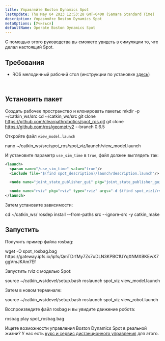 ```yaml
---
title: Управляйте Boston Dynamics Spot
lastUpdate: Thu May 04 2023 12:53:28 GMT+0400 (Samara Standard Time)
description: Управляйте Boston Dynamics Spot
metaOptions: [Учиться]
defaultName: Operate Boston Dynamics Spot
---
```


С помощью этого руководства вы сможете увидеть в симуляции то, что делал настоящий Spot.

## Требования

* ROS мелодичный рабочий стол (инструкции по установке [здесь](http://wiki.ros.org/melodic/Установка/Ubuntu))

<br/>

## Установить пакет

Создать рабочее пространство и клонировать пакеты:
<LessonCodeWrapper language="bash">
mkdir -p ~/catkin_ws/src
cd ~/catkin_ws/src
git clone https://github.com/clearpathrobotics/spot_ros.git
git clone https://github.com/ros/geometry2 --branch 0.6.5
</LessonCodeWrapper>

Откройте файл `view_model.launch`

<LessonCodeWrapper language="bash" codeClass="big-code">
nano ~/catkin_ws/src/spot_ros/spot_viz/launch/view_model.launch
</LessonCodeWrapper>



И установите параметр `use_sim_time` в `true`, файл должен выглядеть так:

```xml
<launch>
  <param name="/use_sim_time" value="true"/>
  <include file="$(find spot_description)/launch/description.launch"/>

  <node name="joint_state_publisher_gui" pkg="joint_state_publisher_gui" type="joint_state_publisher_gui" />

  <node name="rviz" pkg="rviz" type="rviz" args="-d $(find spot_viz)/rviz/model.rviz" />
</launch>
```

Затем установите зависимости:

<LessonCodeWrapper language="bash">
cd ~/catkin_ws/
rosdep install --from-paths src --ignore-src -y
catkin_make
</LessonCodeWrapper>

## Запустить

Получить пример файла rosbag:

<LessonCodeWrapper language="bash" codeClass="big-code">
wget -O spot_rosbag.bag https://gateway.ipfs.io/ipfs/QmTDrfMy7Zs7uDLN3KPBC1UYqXNMXBKEwX7ggVmJKAm7Ef
</LessonCodeWrapper>

Запустить rviz с моделью Spot:

<LessonCodeWrapper language="bash">
source ~/catkin_ws/devel/setup.bash
roslaunch spot_viz view_model.launch
</LessonCodeWrapper>

Затем в новом терминале:

<LessonCodeWrapper language="bash">
source ~/catkin_ws/devel/setup.bash
roslaunch spot_viz view_robot.launch
</LessonCodeWrapper>

<LessonImages imageClasses="mb" src="spot-try-it-out/spot.jpg" alt="spot_viz"/>


Воспроизведите файл rosbag и вы увидите движение робота:

<LessonCodeWrapper language="bash">
rosbag play spot_rosbag.bag
</LessonCodeWrapper>

<LessonImages imageClasses="mb" src="spot-try-it-out/spot2.jpg" alt="spot_viz"/>


Ищете возможности управления Boston Dynamics Spot в реальной жизни? У нас есть [курс и сервис дистанционного управления](/online-courses/boston-dynamics-course/) для этого.